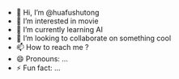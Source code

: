 - 👋 Hi, I’m @huafushutong
- 👀 I’m interested in movie
- 🌱 I’m currently learning AI
- 💞️ I’m looking to collaborate on something cool
- 📫 How to reach me ?
- 😄 Pronouns: ...
- ⚡ Fun fact: ...

<!---
huafushutong/huafushutong is a ✨ special ✨ repository because its `README.md` (this file) appears on your GitHub profile.
You can click the Preview link to take a look at your changes.
--->
